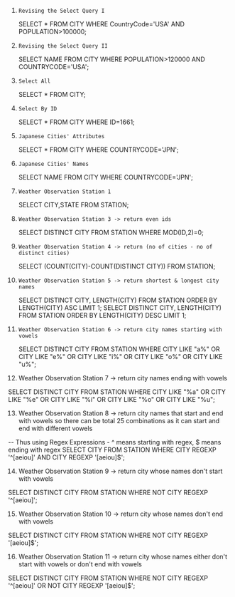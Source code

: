 1. `Revising the Select Query I`

    SELECT * FROM CITY WHERE CountryCode='USA' AND POPULATION>100000;


2. `Revising the Select Query II`

    SELECT NAME FROM CITY WHERE POPULATION>120000 AND COUNTRYCODE='USA';


3. `Select All`

    SELECT * FROM CITY;


4. `Select By ID`

    SELECT * FROM CITY WHERE ID=1661;


5. `Japanese Cities' Attributes`

    SELECT * FROM CITY WHERE COUNTRYCODE='JPN';


6. `Japanese Cities' Names`

    SELECT NAME FROM CITY WHERE COUNTRYCODE='JPN';


7. `Weather Observation Station 1`

    SELECT CITY,STATE FROM STATION;


8. `Weather Observation Station 3 -> return even ids`

    SELECT DISTINCT CITY FROM STATION WHERE MOD(ID,2)=0;


9. `Weather Observation Station 4 -> return (no of cities - no of distinct cities)`

    SELECT (COUNT(CITY)-COUNT(DISTINCT CITY)) FROM STATION;


10. `Weather Observation Station 5 -> return shortest & longest city names`

     SELECT DISTINCT CITY, LENGTH(CITY) FROM STATION ORDER BY LENGTH(CITY) ASC LIMIT 1;
     SELECT DISTINCT CITY, LENGTH(CITY) FROM STATION ORDER BY LENGTH(CITY) DESC LIMIT 1;


11. `Weather Observation Station 6 -> return city names starting with vowels`

     SELECT DISTINCT CITY FROM STATION WHERE 
     CITY LIKE "a%" 
     OR CITY LIKE "e%" 
     OR CITY LIKE "i%" 
     OR CITY LIKE "o%" 
     OR CITY LIKE "u%";


12. Weather Observation Station 7 -> return city names ending with vowels

SELECT DISTINCT CITY FROM STATION WHERE
CITY LIKE "%a"
OR CITY LIKE "%e"
OR CITY LIKE "%i"
OR CITY LIKE "%o"
OR CITY LIKE "%u";


13. Weather Observation Station 8 -> return city names that start and end with vowels so there can be total 25 combinations as it can start and end with different vowels

-- Thus using Regex Expressions - ^ means starting with regex, $ means ending with regex
SELECT CITY FROM STATION WHERE 
CITY REGEXP '^[aeiou]' AND CITY REGEXP '[aeiou]$';


14. Weather Observation Station 9 -> return city whose names don't start with vowels

SELECT DISTINCT CITY FROM STATION WHERE NOT CITY REGEXP '^[aeiou]';


15. Weather Observation Station 10 -> return city whose names don't end with vowels

SELECT DISTINCT CITY FROM STATION WHERE NOT CITY REGEXP '[aeiou]$';



16. Weather Observation Station 11 -> return city whose names either don't start with vowels or don't end with vowels

SELECT DISTINCT CITY FROM STATION WHERE NOT CITY REGEXP '^[aeiou]' OR NOT CITY REGEXP '[aeiou]$';

